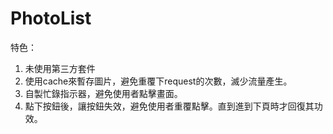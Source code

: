 # PhotoList

特色：
1. 未使用第三方套件
2. 使用cache來暫存圖片，避免重覆下request的次數，滅少流量產生。
3. 自製忙錄指示器，避免使用者點擊畫面。
4. 點下按鈕後，讓按鈕失效，避免使用者重覆點擊。直到進到下頁時才回復其功效。
